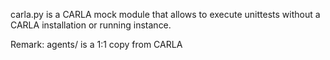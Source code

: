 carla.py is a CARLA mock module that allows to execute unittests without a CARLA installation or running instance.

Remark:
agents/ is a 1:1 copy from CARLA